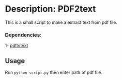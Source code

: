 # Description: PDF2text
This is a small script to make a extract text from pdf file.  

### Dependencies:
1- [pdftotext](https://pypi.org/project/pdftotext/)

## Usage
Run ```python script.py``` then enter path of pdf file.
